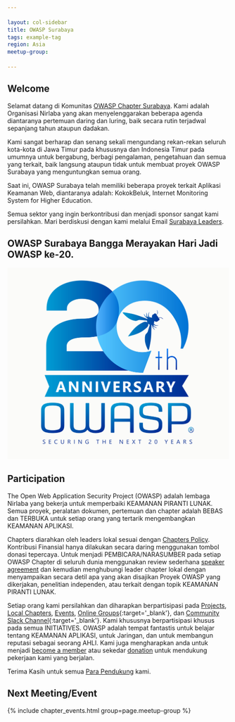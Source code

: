 ```yaml
---

layout: col-sidebar
title: OWASP Surabaya
tags: example-tag
region: Asia
meetup-group:

---
```


## Welcome
Selamat datang di Komunitas [OWASP Chapter Surabaya](https://owasp.org/www-chapter-surabaya/). Kami adalah Organisasi Nirlaba yang akan menyelenggarakan beberapa agenda diantaranya pertemuan daring dan luring, baik secara rutin terjadwal sepanjang tahun ataupun dadakan.

Kami sangat berharap dan senang sekali mengundang rekan-rekan seluruh kota-kota di Jawa Timur pada khususnya dan Indonesia Timur pada umumnya untuk bergabung, berbagi pengalaman, pengetahuan dan semua yang terkait, baik langsung ataupun tidak untuk membuat proyek OWASP Surabaya yang menguntungkan semua orang.

Saat ini, OWASP Surabaya telah memiliki beberapa proyek terkait Aplikasi Keamanan Web, diantaranya adalah: KokokBeluk, Internet Monitoring System for Higher Education.

Semua sektor yang ingin berkontribusi dan menjadi sponsor sangat kami persilahkan. Mari berdiskusi dengan kami melalui Email [Surabaya Leaders](mailto:surabaya-leaders@owasp.org).

## OWASP Surabaya Bangga Merayakan Hari Jadi OWASP ke-20.
[![OWASP 20th Anniversary Image](assets/images/owasp-20th-anniversary.jpeg)](https://20thanniversary.owasp.org/)

## Participation
The Open Web Application Security Project (OWASP) adalah lembaga Nirlaba yang bekerja untuk memperbaiki KEAMANAN PIRANTI LUNAK. Semua proyek, peralatan dokumen, pertemuan dan chapter adalah BEBAS dan TERBUKA untuk setiap orang yang tertarik mengembangkan KEAMANAN APLIKASI. 

Chapters diarahkan oleh leaders lokal sesuai dengan [Chapters Policy](/www-policy/operational/chapters). Kontribusi Finansial hanya dilakukan secara daring menggunakan tombol donasi tepercaya. Untuk menjadi PEMBICARA/NARASUMBER pada setiap OWASP Chapter di seluruh dunia menggunakan review sederhana [speaker agreement](/www-policy/legal/speaker-agreement) dan kemudian menghubungi leader chapter lokal dengan menyampaikan secara detil apa yang akan disajikan Proyek OWASP yang dikerjakan, penelitian independen, atau terkait dengan topik KEAMANAN PIRANTI LUNAK.

Setiap orang kami persilahkan dan diharapkan berpartisipasi pada [Projects](/projects/), [Local Chapters](/chapters/), [Events](/events/), [Online Groups](https://groups.google.com/a/owasp.org/g/surabaya-chapter){:target='_blank'}, dan [Community Slack Channel](https://owasp.slack.com/){:target='_blank'}. Kami khususnya berpartisipasi khusus pada semua INITIATIVES. OWASP adalah tempat fantastis untuk belajar tentang KEAMANAN APLIKASI, untuk Jaringan, dan untuk membangun reputasi sebagai seorang AHLI. Kami juga mengharapkan anda untuk menjadi [become a member](/membership/) atau sekedar [donation](/donate/) untuk mendukung pekerjaan kami yang berjalan.

Terima Kasih untuk semua [Para Pendukung](https://owasp.org/www-chapter-surabaya/#div-supporters) kami.

Next Meeting/Event <!-- You should keep this section as it will populate your meetup events -->
---------------------
{% include chapter_events.html group=page.meetup-group %}


